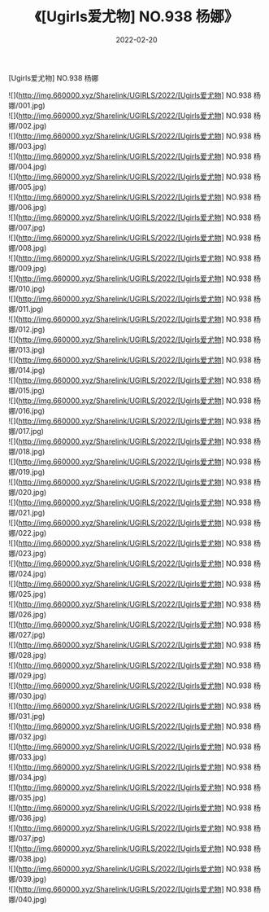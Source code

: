 ﻿---
layout: post
title:  《[Ugirls爱尤物] NO.938 杨娜》
date:   2022-02-20
img: http://img.660000.xyz/Sharelink/UGIRLS/2022/[Ugirls爱尤物] NO.938 杨娜/000.jpg
categories: [美女, 清纯, 唯美]
---

[Ugirls爱尤物] NO.938 杨娜

 ![](http://img.660000.xyz/Sharelink/UGIRLS/2022/[Ugirls爱尤物] NO.938 杨娜/001.jpg) <br>![](http://img.660000.xyz/Sharelink/UGIRLS/2022/[Ugirls爱尤物] NO.938 杨娜/002.jpg) <br>![](http://img.660000.xyz/Sharelink/UGIRLS/2022/[Ugirls爱尤物] NO.938 杨娜/003.jpg) <br>![](http://img.660000.xyz/Sharelink/UGIRLS/2022/[Ugirls爱尤物] NO.938 杨娜/004.jpg) <br>![](http://img.660000.xyz/Sharelink/UGIRLS/2022/[Ugirls爱尤物] NO.938 杨娜/005.jpg) <br>![](http://img.660000.xyz/Sharelink/UGIRLS/2022/[Ugirls爱尤物] NO.938 杨娜/006.jpg) <br>![](http://img.660000.xyz/Sharelink/UGIRLS/2022/[Ugirls爱尤物] NO.938 杨娜/007.jpg) <br>![](http://img.660000.xyz/Sharelink/UGIRLS/2022/[Ugirls爱尤物] NO.938 杨娜/008.jpg) <br>![](http://img.660000.xyz/Sharelink/UGIRLS/2022/[Ugirls爱尤物] NO.938 杨娜/009.jpg) <br>![](http://img.660000.xyz/Sharelink/UGIRLS/2022/[Ugirls爱尤物] NO.938 杨娜/010.jpg) <br>![](http://img.660000.xyz/Sharelink/UGIRLS/2022/[Ugirls爱尤物] NO.938 杨娜/011.jpg) <br>![](http://img.660000.xyz/Sharelink/UGIRLS/2022/[Ugirls爱尤物] NO.938 杨娜/012.jpg) <br>![](http://img.660000.xyz/Sharelink/UGIRLS/2022/[Ugirls爱尤物] NO.938 杨娜/013.jpg) <br>![](http://img.660000.xyz/Sharelink/UGIRLS/2022/[Ugirls爱尤物] NO.938 杨娜/014.jpg) <br>![](http://img.660000.xyz/Sharelink/UGIRLS/2022/[Ugirls爱尤物] NO.938 杨娜/015.jpg) <br>![](http://img.660000.xyz/Sharelink/UGIRLS/2022/[Ugirls爱尤物] NO.938 杨娜/016.jpg) <br>![](http://img.660000.xyz/Sharelink/UGIRLS/2022/[Ugirls爱尤物] NO.938 杨娜/017.jpg) <br>![](http://img.660000.xyz/Sharelink/UGIRLS/2022/[Ugirls爱尤物] NO.938 杨娜/018.jpg) <br>![](http://img.660000.xyz/Sharelink/UGIRLS/2022/[Ugirls爱尤物] NO.938 杨娜/019.jpg) <br>![](http://img.660000.xyz/Sharelink/UGIRLS/2022/[Ugirls爱尤物] NO.938 杨娜/020.jpg) <br>![](http://img.660000.xyz/Sharelink/UGIRLS/2022/[Ugirls爱尤物] NO.938 杨娜/021.jpg) <br>![](http://img.660000.xyz/Sharelink/UGIRLS/2022/[Ugirls爱尤物] NO.938 杨娜/022.jpg) <br>![](http://img.660000.xyz/Sharelink/UGIRLS/2022/[Ugirls爱尤物] NO.938 杨娜/023.jpg) <br>![](http://img.660000.xyz/Sharelink/UGIRLS/2022/[Ugirls爱尤物] NO.938 杨娜/024.jpg) <br>![](http://img.660000.xyz/Sharelink/UGIRLS/2022/[Ugirls爱尤物] NO.938 杨娜/025.jpg) <br>![](http://img.660000.xyz/Sharelink/UGIRLS/2022/[Ugirls爱尤物] NO.938 杨娜/026.jpg) <br>![](http://img.660000.xyz/Sharelink/UGIRLS/2022/[Ugirls爱尤物] NO.938 杨娜/027.jpg) <br>![](http://img.660000.xyz/Sharelink/UGIRLS/2022/[Ugirls爱尤物] NO.938 杨娜/028.jpg) <br>![](http://img.660000.xyz/Sharelink/UGIRLS/2022/[Ugirls爱尤物] NO.938 杨娜/029.jpg) <br>![](http://img.660000.xyz/Sharelink/UGIRLS/2022/[Ugirls爱尤物] NO.938 杨娜/030.jpg) <br>![](http://img.660000.xyz/Sharelink/UGIRLS/2022/[Ugirls爱尤物] NO.938 杨娜/031.jpg) <br>![](http://img.660000.xyz/Sharelink/UGIRLS/2022/[Ugirls爱尤物] NO.938 杨娜/032.jpg) <br>![](http://img.660000.xyz/Sharelink/UGIRLS/2022/[Ugirls爱尤物] NO.938 杨娜/033.jpg) <br>![](http://img.660000.xyz/Sharelink/UGIRLS/2022/[Ugirls爱尤物] NO.938 杨娜/034.jpg) <br>![](http://img.660000.xyz/Sharelink/UGIRLS/2022/[Ugirls爱尤物] NO.938 杨娜/035.jpg) <br>![](http://img.660000.xyz/Sharelink/UGIRLS/2022/[Ugirls爱尤物] NO.938 杨娜/036.jpg) <br>![](http://img.660000.xyz/Sharelink/UGIRLS/2022/[Ugirls爱尤物] NO.938 杨娜/037.jpg) <br>![](http://img.660000.xyz/Sharelink/UGIRLS/2022/[Ugirls爱尤物] NO.938 杨娜/038.jpg) <br>![](http://img.660000.xyz/Sharelink/UGIRLS/2022/[Ugirls爱尤物] NO.938 杨娜/039.jpg) <br>![](http://img.660000.xyz/Sharelink/UGIRLS/2022/[Ugirls爱尤物] NO.938 杨娜/040.jpg) <br>
